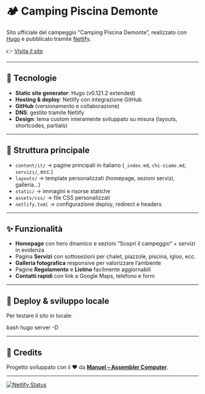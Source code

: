 # 🏕️ Camping Piscina Demonte

Sito ufficiale del campeggio “Camping Piscina Demonte”, realizzato con [Hugo](https://gohugo.io) e pubblicato tramite [Netlify](https://www.netlify.com).

👉 [Visita il sito](https://campingpiscinademonte.com)

---

## 🚀 Tecnologie
- **Static site generator**: Hugo (v0.121.2 extended)
- **Hosting & deploy**: Netlify con integrazione GitHub
- **GitHub** (versionamento e collaborazione)
- **DNS**: gestito tramite Netlify
- **Design**: tema custom interamente sviluppato su misura (layouts, shortcodes, partials)

---

## 📂 Struttura principale
- `content/it/` → pagine principali in italiano (`_index.md`, `chi-siamo.md`, `servizi/`, ecc.)
- `layouts/` → template personalizzati (homepage, sezioni servizi, galleria…)
- `static/` → immagini e risorse statiche
- `assets/css/` → file CSS personalizzati
- `netlify.toml` → configurazione deploy, redirect e headers

---

## ✨ Funzionalità
- **Homepage** con hero dinamico e sezioni “Scopri il campeggio” + servizi in evidenza
- Pagina **Servizi** con sottosezioni per chalet, piazzole, piscina, igloo, ecc.
- **Galleria fotografica** responsive per valorizzare l’ambiente
- Pagine **Regolamento** e **Listino** facilmente aggiornabili
- **Contatti rapidi** con link a Google Maps, telefono e form

---

## 🔧 Deploy & sviluppo locale

Per testare il sito in locale:

bash
hugo server -D

---

## 🤝 Credits

Progetto sviluppato con il ❤️ da [**Manuel – Assembler Computer**](https://www.assemblercomputer.net/).

---


[![Netlify Status](https://api.netlify.com/api/v1/badges/02ea4570-e201-4a13-8446-8ff42dac104f/deploy-status)](https://app.netlify.com/projects/testpiscinademonte/deploys)
